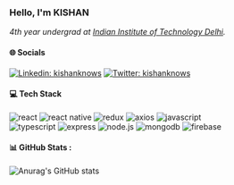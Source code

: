   ### Hello, I'm KISHAN
<img align='right' width="200">
<p><em>4th year undergrad at <a href="https://home.iitd.ac.in/">Indian Institute of Technology Delhi</a>.
</em></p>

#### 🌐 Socials
<!-- [![GitHub honghahnh](https://img.shields.io/github/followers/honghanhh?label=follow&style=social)](https://github.com/honghanhh) -->
[![Linkedin: kishanknows](https://img.shields.io/badge/-kishanknows-blue?style=plastic&logo=Linkedin&logoColor=white&link=https://www.linkedin.com/in/kishanknows/)](https://www.linkedin.com/in/kishanknows/)
[![Twitter: kishanknows](https://img.shields.io/badge/-kishanknows-blue?style=plastic&logo=Twitter&logoColor=white&link=https://twitter.com/kishanknows)](https://twitter.com/kishanknows)

#### 💻 Tech Stack
![react](https://img.shields.io/badge/-React-darkblue?style=flat-square&logo=React)
![react native](https://img.shields.io/badge/-React%20Native-blue?style=flat-square&logo=React)
![redux](https://img.shields.io/badge/-Redux-teal?style=flat-square&logo=Redux)
![axios](https://img.shields.io/badge/-Axios-orange?style=flat-square&logo=Axios)
![javascript](https://img.shields.io/badge/-Javascript-white?style=flat-square&logo=Javascript)<br>
![typescript](https://img.shields.io/badge/-Typescript-white?style=flat-square&logo=Typescript)
![express](https://img.shields.io/badge/-Express-darkgreen?style=flat-square&logo=Express)
![node.js](https://img.shields.io/badge/-Node.js-darkblue?style=flat-square&logo=Node.js)
![mongodb](https://img.shields.io/badge/-MongoDB-brown?style=flat-square&logo=MongoDB)
![firebase](https://img.shields.io/badge/-Firebase-grey?style=flat-square&logo=Firebase)

#### 📊 GitHub Stats :
![Anurag's GitHub stats](https://github-readme-stats.vercel.app/api?username=kishanknows&count_private=true&show_icons=true&theme=merko)
